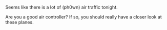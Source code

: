 Seems like there is a lot of (ph0wn) air traffic tonight.

Are you a good air controller?
If so, you should really have a closer look at these planes.


